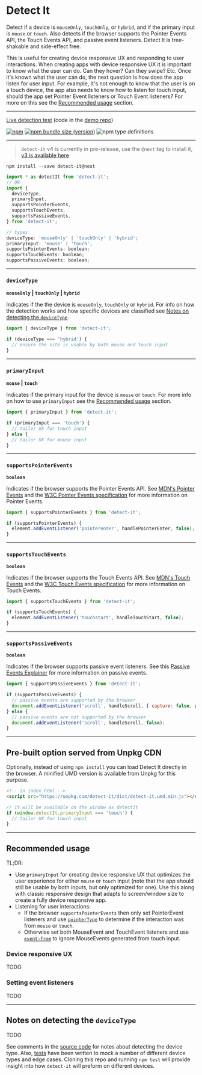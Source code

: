 # Detect It

Detect if a device is `mouseOnly`, `touchOnly`, or `hybrid`, and if the primary input is `mouse` or `touch`. Also detects if the browser supports the Pointer Events API, the Touch Events API, and passive event listeners. Detect It is tree-shakable and side-effect free.

This is useful for creating device responsive UX and responding to user interactions. When creating apps with device responsive UX it is important to know what the user can do. Can they hover? Can they swipe? Etc. Once it's known what the user can do, the next question is how does the app listen for user input. For example, it's not enough to know that the user is on a touch device, the app also needs to know how to listen for touch input, should the app set Pointer Event listeners or Touch Event listeners? For more on this see the [Recommended usage](#recommended-usage) section.

---

[Live detection test](https://detect-it.rafgraph.dev) (code in the [demo repo](https://github.com/rafgraph/detect-it-demo))

[![npm](https://img.shields.io/npm/dm/detect-it?label=npm)](https://www.npmjs.com/package/detect-it) [![npm bundle size (version)](https://img.shields.io/bundlephobia/minzip/detect-it@next?color=purple)](https://bundlephobia.com/result?p=detect-it@next) ![npm type definitions](https://img.shields.io/npm/types/detect-it?color=blue)

---

> `detect-it` v4 is currently in pre-release, use the `@next` tag to install it, [v3 is available here](https://github.com/rafgraph/detect-it/tree/v3.0.7)

```
npm install --save detect-it@next
```

```js
import * as detectIt from 'detect-it';
// OR
import {
  deviceType,
  primaryInput,
  supportsPointerEvents,
  supportsTouchEvents,
  supportsPassiveEvents,
} from 'detect-it';
```

```js
// types
deviceType: 'mouseOnly' | 'touchOnly' | 'hybrid';
primaryInput: 'mouse' | 'touch';
supportsPointerEvents: boolean;
supportsTouchEvents: boolean;
supportsPassiveEvents: boolean;
```

---

### `deviceType`

**`mouseOnly` | `touchOnly` | `hybrid`**

Indicates if the the device is `mouseOnly`, `touchOnly` or `hybrid`. For info on how the detection works and how specific devices are classified see [Notes on detecting the `deviceType`](#notes-on-detecting-the-devicetype).

```js
import { deviceType } from 'detect-it';

if (deviceType === 'hybrid') {
  // ensure the site is usable by both mouse and touch input
}
```

---

### `primaryInput`

**`mouse` | `touch`**

Indicates if the primary input for the device is `mouse` or `touch`. For more info on how to use `primaryInput` see the [Recommended usage](#recommended-usage) section.

```js
import { primaryInput } from 'detect-it';

if (primaryInput === 'touch') {
  // tailor UX for touch input
} else {
  // tailor UX for mouse input
}
```

---

### `supportsPointerEvents`

**`boolean`**

Indicates if the browser supports the Pointer Events API. See [MDN's Pointer Events](https://developer.mozilla.org/en-US/docs/Web/API/Pointer_events) and the [W3C Pointer Events specification](https://www.w3.org/TR/pointerevents/) for more information on Pointer Events.

```js
import { supportsPointerEvents } from 'detect-it';

if (supportsPointerEvents) {
  element.addEventListener('pointerenter', handlePointerEnter, false);
}
```

---

### `supportsTouchEvents`

**`boolean`**

Indicates if the browser supports the Touch Events API. See [MDN's Touch Events](https://developer.mozilla.org/en-US/docs/Web/API/Touch_events) and the [W3C Touch Events specification](https://w3c.github.io/touch-events/) for more information on Touch Events.

```js
import { supportsTouchEvents } from 'detect-it';

if (supportsTouchEvents) {
  element.addEventListener('touchstart', handleTouchStart, false);
}
```

---

### `supportsPassiveEvents`

**`boolean`**

Indicates if the browser supports passive event listeners. See this [Passive Events Explainer](https://github.com/WICG/EventListenerOptions/blob/gh-pages/explainer.md) for more information on passive events.

```js
import { supportsPassiveEvents } from 'detect-it';

if (supportsPassiveEvents) {
  // passive events are supported by the browser
  document.addEventListener('scroll', handleScroll, { capture: false, passive: true });
} else {
  // passive events are not supported by the browser
  document.addEventListener('scroll', handleScroll, false);
}
```

---

## Pre-built option served from Unpkg CDN

Optionally, instead of using `npm install` you can load Detect It directly in the browser. A minified UMD version is available from Unpkg for this purpose.

```html
<!-- in index.html -->
<script src="https://unpkg.com/detect-it/dist/detect-it.umd.min.js"></script>
```

```js
// it will be available on the window as detectIt
if (window.detectIt.primaryInput === 'touch') {
  // tailor UX for touch input
}
```

---

## Recommended usage

TL;DR:

- Use `primaryInput` for creating device responsive UX that optimizes the user experience for either `mouse` or `touch` input (note that the app should still be usable by both inputs, but only optimized for one). Use this along with classic responsive design that adapts to screen/window size to create a fully device responsive app.
- Listening for user interactions:
  - If the browser `supportsPointerEvents` then only set PointerEvent listeners and use [`pointerType`](https://developer.mozilla.org/en-US/docs/Web/API/PointerEvent/pointerType) to determine if the interaction was from `mouse` or `touch`.
  - Otherwise set both MouseEvent and TouchEvent listeners and use [`event-from`](https://github.com/rafgraph/event-from) to ignore MouseEvents generated from touch input.

### Device responsive UX

TODO

### Setting event listeners

TODO

---

## Notes on detecting the `deviceType`

TODO

See comments in the [source code](https://github.com/rafgraph/detect-it/blob/main/src/index.ts) for notes about detecting the device type. Also, [tests](https://github.com/rafgraph/detect-it/tree/main/src/__tests__) have been written to mock a number of different device types and edge cases. Cloning this repo and running `npm test` will provide insight into how `detect-it` will preform on different devices.
